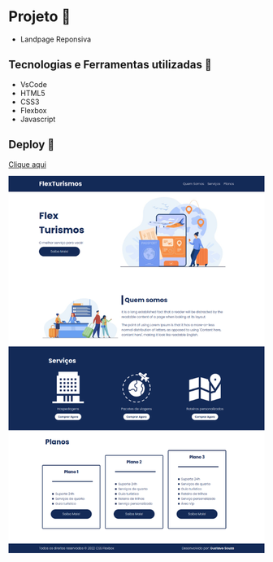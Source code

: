 # Projeto :rocket:
- Landpage Reponsiva

## Tecnologias e Ferramentas utilizadas :robot:
- VsCode
- HTML5
- CSS3
- Flexbox
- Javascript

## Deploy 🔌

[Clique aqui](https://gustavogss.github.io/flexpage/)

<img src="https://github.com/gustavogss/flexpage/blob/main/images/page.png" />
